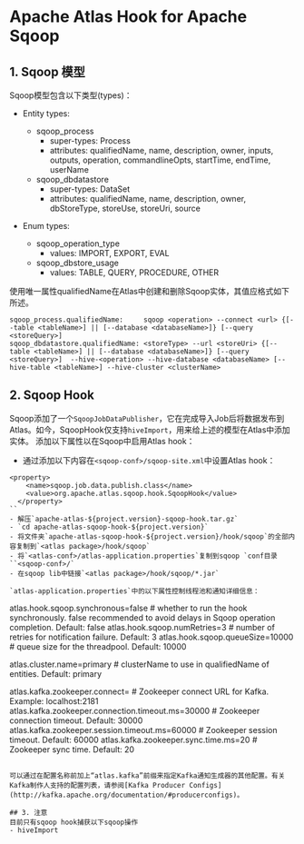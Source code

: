 # Apache Atlas Hook for Apache Sqoop
## 1. Sqoop 模型
Sqoop模型包含以下类型(types)：
- Entity types:
  - sqoop_process
    - super-types: Process
    - attributes: qualifiedName, name, description, owner, inputs, outputs, operation, commandlineOpts, startTime, endTime, userName
  - sqoop_dbdatastore
    - super-types: DataSet
    - attributes: qualifiedName, name, description, owner, dbStoreType, storeUse, storeUri, source

- Enum types:
  - sqoop_operation_type
    - values: IMPORT, EXPORT, EVAL
  - sqoop_dbstore_usage
    - values: TABLE, QUERY, PROCEDURE, OTHER

使用唯一属性qualifiedName在Atlas中创建和删除Sqoop实体，其值应格式如下所述。

```
sqoop_process.qualifiedName:     sqoop <operation> --connect <url> {[--table <tableName>] || [--database <databaseName>]} [--query <storeQuery>]
sqoop_dbdatastore.qualifiedName: <storeType> --url <storeUri> {[--table <tableName>] || [--database <databaseName>]} [--query <storeQuery>]  --hive-<operation> --hive-database <databaseName> [--hive-table <tableName>] --hive-cluster <clusterName>

```

## 2. Sqoop Hook
Sqoop添加了一个`SqoopJobDataPublisher`，它在完成导入Job后将数据发布到Atlas。如今，SqoopHook仅支持`hiveImport`，用来给上述的模型在Atlas中添加实体。
添加以下属性以在Sqoop中启用Atlas hook：

- 通过添加以下内容在`<sqoop-conf>/sqoop-site.xml`中设置Atlas hook：
```
<property>
    <name>sqoop.job.data.publish.class</name>
    <value>org.apache.atlas.sqoop.hook.SqoopHook</value>
  </property>
``
- 解压`apache-atlas-${project.version}-sqoop-hook.tar.gz`
- `cd apache-atlas-sqoop-hook-${project.version}`
- 将文件夹`apache-atlas-sqoop-hook-${project.version}/hook/sqoop`的全部内容复制到`<atlas package>/hook/sqoop`
- 将`<atlas-conf>/atlas-application.properties`复制到sqoop `conf目录``<sqoop-conf>/`
- 在sqoop lib中链接`<atlas package>/hook/sqoop/*.jar`

`atlas-application.properties`中的以下属性控制线程池和通知详细信息：
```
atlas.hook.sqoop.synchronous=false # whether to run the hook synchronously. false recommended to avoid delays in Sqoop operation completion. Default: false
atlas.hook.sqoop.numRetries=3      # number of retries for notification failure. Default: 3
atlas.hook.sqoop.queueSize=10000   # queue size for the threadpool. Default: 10000

atlas.cluster.name=primary # clusterName to use in qualifiedName of entities. Default: primary

atlas.kafka.zookeeper.connect=                    # Zookeeper connect URL for Kafka. Example: localhost:2181
atlas.kafka.zookeeper.connection.timeout.ms=30000 # Zookeeper connection timeout. Default: 30000
atlas.kafka.zookeeper.session.timeout.ms=60000    # Zookeeper session timeout. Default: 60000
atlas.kafka.zookeeper.sync.time.ms=20             # Zookeeper sync time. Default: 20
```

可以通过在配置名称前加上“atlas.kafka”前缀来指定Kafka通知生成器的其他配置。有关Kafka制作人支持的配置列表，请参阅[Kafka Producer Configs](http://kafka.apache.org/documentation/#producerconfigs)。

## 3. 注意
目前只有sqoop hook捕获以下sqoop操作
- hiveImport

